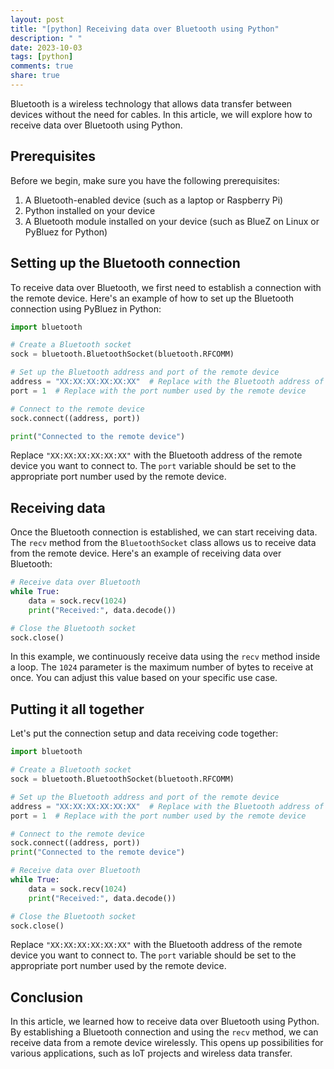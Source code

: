 ```yaml
---
layout: post
title: "[python] Receiving data over Bluetooth using Python"
description: " "
date: 2023-10-03
tags: [python]
comments: true
share: true
---
```


Bluetooth is a wireless technology that allows data transfer between devices without the need for cables. In this article, we will explore how to receive data over Bluetooth using Python.

## Prerequisites

Before we begin, make sure you have the following prerequisites:

1. A Bluetooth-enabled device (such as a laptop or Raspberry Pi)
2. Python installed on your device
3. A Bluetooth module installed on your device (such as BlueZ on Linux or PyBluez for Python)

## Setting up the Bluetooth connection

To receive data over Bluetooth, we first need to establish a connection with the remote device. Here's an example of how to set up the Bluetooth connection using PyBluez in Python:

```python
import bluetooth

# Create a Bluetooth socket
sock = bluetooth.BluetoothSocket(bluetooth.RFCOMM)

# Set up the Bluetooth address and port of the remote device
address = "XX:XX:XX:XX:XX:XX"  # Replace with the Bluetooth address of the remote device
port = 1  # Replace with the port number used by the remote device

# Connect to the remote device
sock.connect((address, port))

print("Connected to the remote device")
```

Replace `"XX:XX:XX:XX:XX:XX"` with the Bluetooth address of the remote device you want to connect to. The `port` variable should be set to the appropriate port number used by the remote device.

## Receiving data

Once the Bluetooth connection is established, we can start receiving data. The `recv` method from the `BluetoothSocket` class allows us to receive data from the remote device. Here's an example of receiving data over Bluetooth:

```python
# Receive data over Bluetooth
while True:
    data = sock.recv(1024)
    print("Received:", data.decode())

# Close the Bluetooth socket
sock.close()
```

In this example, we continuously receive data using the `recv` method inside a loop. The `1024` parameter is the maximum number of bytes to receive at once. You can adjust this value based on your specific use case.

## Putting it all together

Let's put the connection setup and data receiving code together:

```python
import bluetooth

# Create a Bluetooth socket
sock = bluetooth.BluetoothSocket(bluetooth.RFCOMM)

# Set up the Bluetooth address and port of the remote device
address = "XX:XX:XX:XX:XX:XX"  # Replace with the Bluetooth address of the remote device
port = 1  # Replace with the port number used by the remote device

# Connect to the remote device
sock.connect((address, port))
print("Connected to the remote device")

# Receive data over Bluetooth
while True:
    data = sock.recv(1024)
    print("Received:", data.decode())

# Close the Bluetooth socket
sock.close()
```

Replace `"XX:XX:XX:XX:XX:XX"` with the Bluetooth address of the remote device you want to connect to. The `port` variable should be set to the appropriate port number used by the remote device.

## Conclusion

In this article, we learned how to receive data over Bluetooth using Python. By establishing a Bluetooth connection and using the `recv` method, we can receive data from a remote device wirelessly. This opens up possibilities for various applications, such as IoT projects and wireless data transfer.